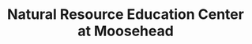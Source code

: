 ---
layout: repo
title: "Natural Resource Education Center at Moosehead"
id: 2790
permalink: repos/2790/
---